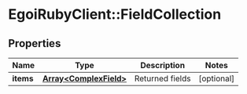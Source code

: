 # EgoiRubyClient::FieldCollection

## Properties
Name | Type | Description | Notes
------------ | ------------- | ------------- | -------------
**items** | [**Array&lt;ComplexField&gt;**](ComplexField.md) | Returned fields | [optional] 


